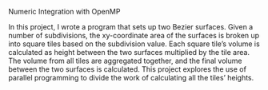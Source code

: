Numeric Integration with OpenMP

In this project, I wrote a program that sets up two Bezier surfaces. Given a number of subdivisions, the xy-coordinate area of the surfaces is broken up into square tiles based on the subdivision value. Each square tile’s volume is calculated as height between the two surfaces multiplied by the tile area. The volume from all tiles are aggregated together, and the final volume between the two surfaces is calculated. This project explores the use of parallel programming to divide the work of calculating all the tiles’ heights.
